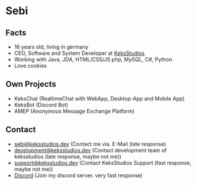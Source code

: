 # Sebi
## Facts
 - 16 years old, living in germany
 - CEO, Software and System Developer at [KeksStudios](https://keksstudios.dev).
 - Working with Java, JDA, HTML/CSS/JS php, MySQL, C#, Python 
 - Love cookies 
 
 ## Own Projects
  - KeksChat (RealtimeChat with WebApp, Desktop-App and Mobile App)
  - KeksBot (Discord Bot)
  - AMEP (Anonymous Message Exchange Platform)

## Contact
  - sebi@keksstudios.dev (Contact me via. E-Mail (late response)
  - development@keksstudios.dev (Contact development team of keksstudios (late response, maybe not me))
  - support@keksstudios.dev (Contact KeksStudios Support (fast response, maybe not me))
  - [Discord](https://discord.gg/WdHpHYn) (Join my discord server. very fast response)
